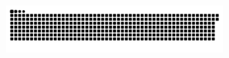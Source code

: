 <picture>
  <source media="(prefers-color-scheme: dark)" srcset="https://raw.githubusercontent.com/MarineHakobyan/MarineHakobyan/36b3d85057c4ad0f089a3f7ecb3a7c1d7404af10/github-contribution-grid-snake-dark.svg" />
  <source media="(prefers-color-scheme: light)" srcset="https://raw.githubusercontent.com/MarineHakobyan/MarineHakobyan/36b3d85057c4ad0f089a3f7ecb3a7c1d7404af10/github-contribution-grid-snake.svg" />
  <img alt="github-snake" src="https://raw.githubusercontent.com/MarineHakobyan/MarineHakobyan/36b3d85057c4ad0f089a3f7ecb3a7c1d7404af10/github-contribution-grid-snake-dark.svg" />
</picture>
